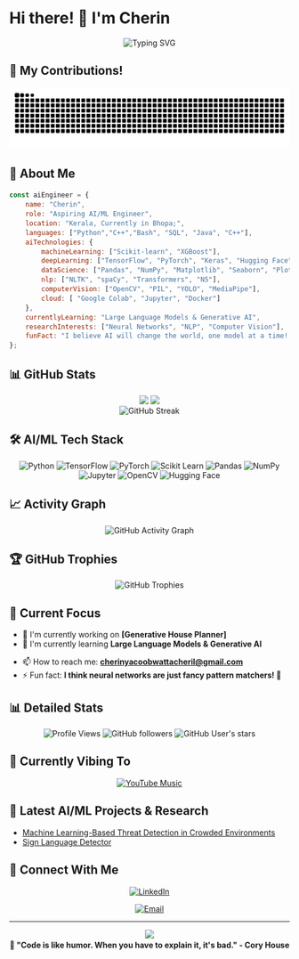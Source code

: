 # Hi there! 👋 I'm Cherin

<div align="center">
  <img src="https://readme-typing-svg.herokuapp.com?font=Fira+Code&pause=1000&color=00D4AA&center=true&vCenter=true&width=435&lines=AI+%26+ML+Engineer;Data+Science+Enthusiast;Building+Intelligent+Systems;Always+exploring+new+algorithms!" alt="Typing SVG" />
</div>

## 🐍 My Contributions!

<div align="center">
  <img src="https://raw.githubusercontent.com/EnvisDrako/EnvisDrako/output/snake.svg" alt="Snake animation" />
</div>

## 🚀 About Me

```javascript
const aiEngineer = {
    name: "Cherin",
    role: "Aspiring AI/ML Engineer",
    location: "Kerala, Currently in Bhopa;",
    languages: ["Python","C++","Bash", "SQL", "Java", "C++"],
    aiTechnologies: {
        machineLearning: ["Scikit-learn", "XGBoost"],
        deepLearning: ["TensorFlow", "PyTorch", "Keras", "Hugging Face"],
        dataScience: ["Pandas", "NumPy", "Matplotlib", "Seaborn", "Plotly"],
        nlp: ["NLTK", "spaCy", "Transformers", "N5"],
        computerVision: ["OpenCV", "PIL", "YOLO", "MediaPipe"],
        cloud: [ "Google Colab", "Jupyter", "Docker"]
    },
    currentlyLearning: "Large Language Models & Generative AI",
    researchInterests: ["Neural Networks", "NLP", "Computer Vision"],
    funFact: "I believe AI will change the world, one model at a time! 🤖"
};
```

## 📊 GitHub Stats

<div align="center">
  <img height="180em" src="https://github-readme-stats.vercel.app/api?username=EnvisDrako&show_icons=true&theme=tokyonight&include_all_commits=true&count_private=true"/>
  <img height="180em" src="https://github-readme-stats.vercel.app/api/top-langs/?username=EnvisDrako&layout=compact&langs_count=8&theme=tokyonight"/>
</div>

<div align="center">
  <img src="https://streak-stats.demolab.com?user=EnvisDrako&theme=tokyonight" alt="GitHub Streak" />
</div>

## 🛠️ AI/ML Tech Stack

<div align="center">
  
![Python](https://img.shields.io/badge/-Python-3776AB?style=for-the-badge&logo=python&logoColor=white)
![TensorFlow](https://img.shields.io/badge/-TensorFlow-FF6F00?style=for-the-badge&logo=tensorflow&logoColor=white)
![PyTorch](https://img.shields.io/badge/-PyTorch-EE4C2C?style=for-the-badge&logo=pytorch&logoColor=white)
![Scikit Learn](https://img.shields.io/badge/-Scikit%20Learn-F7931E?style=for-the-badge&logo=scikit-learn&logoColor=white)
![Pandas](https://img.shields.io/badge/-Pandas-150458?style=for-the-badge&logo=pandas&logoColor=white)
![NumPy](https://img.shields.io/badge/-NumPy-013243?style=for-the-badge&logo=numpy&logoColor=white)
![Jupyter](https://img.shields.io/badge/-Jupyter-F37626?style=for-the-badge&logo=jupyter&logoColor=white)
![OpenCV](https://img.shields.io/badge/-OpenCV-5C3EE8?style=for-the-badge&logo=opencv&logoColor=white)
![Hugging Face](https://img.shields.io/badge/-🤗%20Hugging%20Face-FFD21E?style=for-the-badge&logoColor=black)

</div>

## 📈 Activity Graph

<div align="center">
  <img src="https://github-readme-activity-graph.vercel.app/graph?username=EnvisDrako&theme=tokyo-night&bg_color=1a1b27&color=00d4aa&line=00d4aa&point=ffffff" alt="GitHub Activity Graph" />
</div>

## 🏆 GitHub Trophies

<div align="center">
  <img src="https://github-profile-trophy.vercel.app/?username=EnvisDrako&theme=tokyonight&row=1&column=6&margin-h=8&margin-w=8&no-bg=false&no-frame=false" alt="GitHub Trophies" />
</div>

## 🎯 Current Focus

- 🔭 I'm currently working on **[Generative House Planner]**
- 🌱 I'm currently learning **Large Language Models & Generative AI**
<!-- - 👯 I'm looking to collaborate on **AI/ML Research Projects** -->
<!-- - 💬 Ask me about **Machine Learning, Deep Learning, Data Science** -->
- 📫 How to reach me: **cherinyacoobwattacheril@gmail.com**
- ⚡ Fun fact: **I think neural networks are just fancy pattern matchers! 🧠**

## 📊 Detailed Stats

<div align="center">
  
![Profile Views](https://komarev.com/ghpvc/?username=EnvisDrako&color=brightgreen&style=for-the-badge)
![GitHub followers](https://img.shields.io/github/followers/EnvisDrako?style=for-the-badge&color=blue)
![GitHub User's stars](https://img.shields.io/github/stars/EnvisDrako?style=for-the-badge&color=yellow)

</div>

## 🎵 Currently Vibing To

<div align="center">
  
[![YouTube Music](https://img.shields.io/badge/YouTube%20Music-FF0000?style=for-the-badge&logo=youtube-music&logoColor=white)](https://music.youtube.com/watch?v=5wm9r4XAOV0&si=7qJFwzU4heNZks1C)

</div>

## 📝 Latest AI/ML Projects & Research

<!-- BLOG-POST-LIST:START -->
- [Machine Learning-Based Threat Detection in Crowded Environments](https://ieeexplore.ieee.org/abstract/document/11026626)
- [Sign Language Detector](https://github.com/EnvisDrako/Sign-Language-Detection)
<!-- BLOG-POST-LIST:END -->

## 🤝 Connect With Me

<div align="center">
  
[![LinkedIn](https://img.shields.io/badge/-LinkedIn-0077B5?style=for-the-badge&logo=linkedin&logoColor=white)](https://www.linkedin.com/in/cherin-yacoob-648546251)
<!-- [![Twitter](https://img.shields.io/badge/-Twitter-1DA1F2?style=for-the-badge&logo=twitter&logoColor=white)](https://twitter.com/YOUR_TWITTER)
[![Portfolio](https://img.shields.io/badge/-Portfolio-000000?style=for-the-badge&logo=react&logoColor=white)](https://your-portfolio.com) -->
[![Email](https://img.shields.io/badge/-Email-D14836?style=for-the-badge&logo=gmail&logoColor=white)](mailto:cherinyacoobwattacheril@gmail.com)

</div>

---

<div align="center">
  <img src="https://capsule-render.vercel.app/api?type=waving&color=gradient&height=100&section=footer" />
</div>

<div align="center">
  <b>💫 "Code is like humor. When you have to explain it, it's bad." - Cory House</b>
</div>
